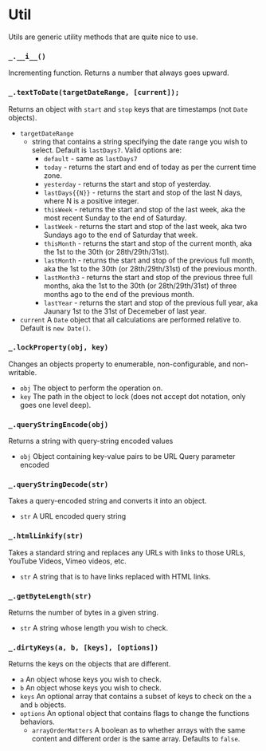 # Util
Utils are generic utility methods that are quite nice to use.


### `_.__i__()`
Incrementing function. Returns a number that always goes upward.



### `_.textToDate(targetDateRange, [current]);`
Returns an object with `start` and `stop` keys that are timestamps (not `Date` objects).

- `targetDateRange`
	- string that contains a string specifying the date range you wish to select. Default is `lastDays7`. Valid options are:
		- `default` - same as `lastDays7`
		- `today` - returns the start and end of today as per the current time zone.
		- `yesterday` - returns the start and stop of yesterday.
		- `lastDays{{N}}` - returns the start and stop of the last N days, where N is a positive integer.
		- `thisWeek` - returns the start and stop of the last week, aka the most recent Sunday to the end of Saturday.
		- `lastWeek` - returns the start and stop of the last week, aka two Sundays ago to the end of Saturday that week.
		- `thisMonth` - returns the start and stop of the current month, aka the 1st to the 30th (or 28th/29th/31st).
		- `lastMonth` - returns the start and stop of the previous full month, aka the 1st to the 30th (or 28th/29th/31st) of the previous month.
		- `lastMonth3` - returns the start and stop of the previous three full months, aka the 1st to the 30th (or 28th/29th/31st) of three months ago to the end of the previous month.
		- `lastYear` - returns the start and stop of the previous full year, aka Jaunary 1st to the 31st of Decemeber of last year.
- `current` A `Date` object that all calculations are performed relative to. Default is `new Date()`. 



### `_.lockProperty(obj, key)`
Changes an objects property to enumerable, non-configurable, and non-writable.

- `obj` The object to perform the operation on.
- `key` The path in the object to lock (does not accept dot notation, only goes one level deep).



### `_.queryStringEncode(obj)`
Returns a string with query-string encoded values

- `obj` Object containing key-value pairs to be URL Query parameter encoded



### `_.queryStringDecode(str)`
Takes a query-encoded string and converts it into an object.
- `str` A URL encoded query string



### `_.htmlLinkify(str)`
Takes a standard string and replaces any URLs with links to those URLs, YouTube Videos, Vimeo videos, etc.
- `str` A string that is to have links replaced with HTML links.



### `_.getByteLength(str)`
Returns the number of bytes in a given string.
- `str` A string whose length you wish to check.



### `_.dirtyKeys(a, b, [keys], [options])`
Returns the keys on the objects that are different.
- `a` An object whose keys you wish to check.
- `b` An object whose keys you wish to check.
- `keys` An optional array that contains a subset of keys to check on the `a` and `b` objects.
- `options` An optional object that contains flags to change the functions behaviors.
	- `arrayOrderMatters` A boolean as to whether arrays with the same content and different order is the same array. Defaults to `false`.
